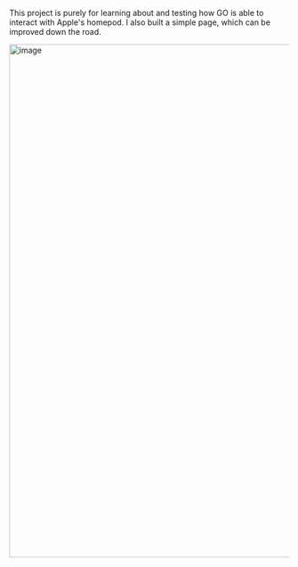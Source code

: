 This project is purely for learning about and testing how GO is able to interact with Apple's homepod. I also built a simple page, which can be improved down the road.

<img width="921" alt="image" src="https://github.com/user-attachments/assets/62b54a68-5384-4b7e-803c-b1f30310888d">
